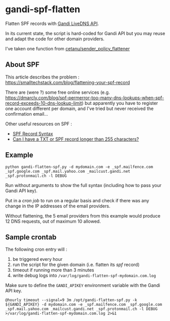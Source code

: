 # gandi-spf-flatten

Flatten SPF records with [Gandi LiveDNS API](https://api.gandi.net/docs/livedns/).

In its current state, the script is hard-coded for Gandi API but you may reuse and adapt the code for other domain providers.

I've taken one function from [cetanu/sender_policy_flattener](https://github.com/cetanu/sender_policy_flattener/blob/master/sender_policy_flattener/crawler.py)

## About SPF

This article describes the problem : https://smalltechstack.com/blog/flattening-your-spf-record

There are (were ?) some free online services (e.g. https://dmarcly.com/blog/spf-permerror-too-many-dns-lookups-when-spf-record-exceeds-10-dns-lookup-limit) but apparently you have to register one account different per domain, and I've tried but never received the confirmation email...

Other useful resources on SPF :
- [SPF Record Syntax](https://dmarcian.com/spf-syntax-table/)
- [Can I have a TXT or SPF record longer than 255 characters?](https://kb.isc.org/docs/aa-00356)

## Example

    python gandi-flatten-spf.py -d mydomain.com -e _spf.mailfence.com _spf.google.com _spf.mail.yahoo.com _mailcust.gandi.net _spf.protonmail.ch -l DEBUG

Run without arguments to show the full syntax (including how to pass your Gandi API key).

Put in a *cron job* to run on a regular basis and check if there was any change in the IP addresses of the email providers.

Without flattening, the 5 email providers from this example would produce 12 DNS requests, out of maximum 10 allowed.

## Sample crontab

The following cron entry will :
1. be triggered every hour
2. run the script for the given domain (i.e. flatten its *spf* record)
4. timeout if running more than 3 minutes
5. write debug logs into `/var/log/gandi-flatten-spf-mydomain.com.log`

Make sure to define the `GANDI_APIKEY` environment variable with the Gandi API key.

    @hourly timeout --signal=9 3m /opt/gandi-flatten-spf.py -k ${GANDI_APIKEY} -d mydomain.com -e _spf.mailfence.com _spf.google.com _spf.mail.yahoo.com _mailcust.gandi.net _spf.protonmail.ch -l DEBUG >/var/log/gandi-flatten-spf-mydomain.com.log 2>&1
